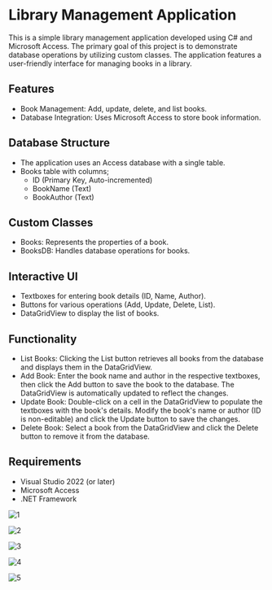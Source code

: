 # Library Management Application

This is a simple library management application developed using C# and Microsoft Access. The primary goal of this project is to demonstrate database operations by utilizing custom classes. The application features a user-friendly interface for managing books in a library.

## Features
* Book Management: Add, update, delete, and list books.
* Database Integration: Uses Microsoft Access to store book information.

## Database Structure
* The application uses an Access database with a single table.
* Books table with columns;
  - ID (Primary Key, Auto-incremented)
  - BookName (Text)
  - BookAuthor (Text)

## Custom Classes
* Books: Represents the properties of a book.
* BooksDB: Handles database operations for books.

## Interactive UI
* Textboxes for entering book details (ID, Name, Author).
* Buttons for various operations (Add, Update, Delete, List).
* DataGridView to display the list of books.

## Functionality
* List Books: Clicking the List button retrieves all books from the database and displays them in the DataGridView.
* Add Book: Enter the book name and author in the respective textboxes, then click the Add button to save the book to the database. The DataGridView is automatically updated to reflect the changes.
* Update Book: Double-click on a cell in the DataGridView to populate the textboxes with the book's details.
Modify the book's name or author (ID is non-editable) and click the Update button to save the changes.
* Delete Book: Select a book from the DataGridView and click the Delete button to remove it from the database.

## Requirements
* Visual Studio 2022 (or later)
* Microsoft Access
* .NET Framework

![1](https://github.com/user-attachments/assets/9cd63b42-a7b0-4c79-a782-472b6f28635a)

![2](https://github.com/user-attachments/assets/7fcb6496-582c-4886-b1aa-e2e0d7a4f5ae)

![3](https://github.com/user-attachments/assets/3231627a-996d-4e75-a7c5-eb2ad3441820)

![4](https://github.com/user-attachments/assets/4c0270a4-8c6e-48a9-809d-51a191174ff1)

![5](https://github.com/user-attachments/assets/0f9ad45e-9941-4522-91d0-76069346de69)

